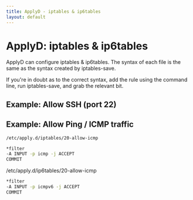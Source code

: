 ```yaml
---
title: ApplyD - iptables & ip6tables
layout: default
---
```


# ApplyD: iptables & ip6tables

ApplyD can configure iptables & ip6tables.  The syntax of each file is the same as the syntax created by iptables-save.

If you're in doubt as to the correct syntax, add the rule using the command line, run iptables-save, and grab the relevant bit.

## Example: Allow SSH (port 22)

## Example: Allow Ping / ICMP traffic


```bash
/etc/apply.d/iptables/20-allow-icmp

*filter
-A INPUT -p icmp -j ACCEPT
COMMIT
```

/etc/apply.d/ip6tables/20-allow-icmp

```bash
*filter
-A INPUT -p icmpv6 -j ACCEPT
COMMIT
```


